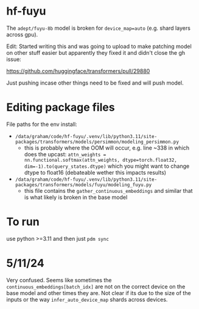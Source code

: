 # hf-fuyu

The `adept/fuyu-8b` model is broken for `device_map=auto` (e.g. shard layers across gpu).


Edit:  Started writing this and was going to upload to make patching model on other stuff easier but apparently they fixed it and didn't close the gh issue:

https://github.com/huggingface/transformers/pull/29880


Just pushing incase other things need to be fixed and will push model.


# Editing package files

File paths for the env install:

- `/data/graham/code/hf-fuyu/.venv/lib/python3.11/site-packages/transformers/models/persimmon/modeling_persimmon.py`
  - this is probably where the OOM will occur, e.g. line ~338 in which does the upcast: `attn_weights = nn.functional.softmax(attn_weights, dtype=torch.float32, dim=-1).to(query_states.dtype)` which you might want to change dtype to float16 (debateable wether this impacts results)
- `/data/graham/code/hf-fuyu/.venv/lib/python3.11/site-packages/transformers/models/fuyu/modeling_fuyu.py`
  - this file contains the `gather_continuous_embeddings` and similar that is what likely is broken in the base model


# To run

use python >=3.11 and then just `pdm sync`


# 5/11/24

Very confused.  Seems like sometimes the `continuous_embeddings[batch_idx]` are not on the correct device on the base model and other times they are.  Not clear if its due to the size of the inputs or the way `infer_auto_device_map` shards across devices.